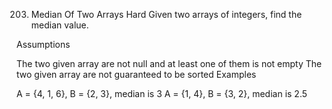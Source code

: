 203. Median Of Two Arrays
Hard
Given two arrays of integers, find the median value.

Assumptions

The two given array are not null and at least one of them is not empty
The two given array are not guaranteed to be sorted
Examples

A = {4, 1, 6}, B = {2, 3}, median is 3
A = {1, 4}, B = {3, 2}, median is 2.5

